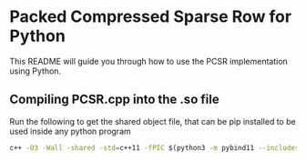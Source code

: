 # Packed Compressed Sparse Row for Python

This README will guide you through how to use the PCSR implementation using Python.

## Compiling PCSR.cpp into the .so file

Run the following to get the shared object file, that can be pip installed to be used inside any python program

```bash
c++ -O3 -Wall -shared -std=c++11 -fPIC $(python3 -m pybind11 --includes) PCSR.cpp -o PCSR$(python3-config --extension-suffix)
```